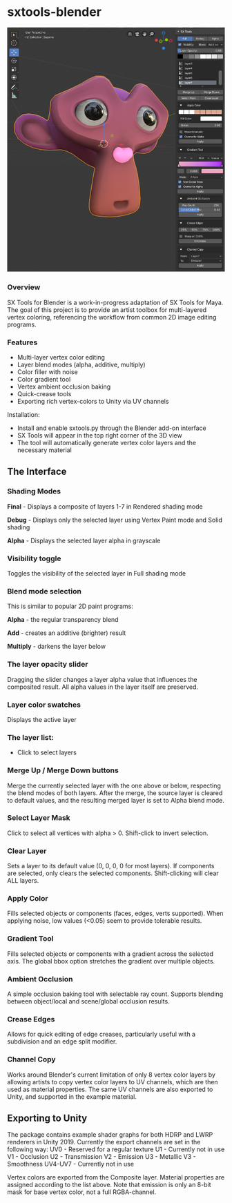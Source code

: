 # sxtools-blender

![Early Example](/sxtools-blender.png)

### Overview
SX Tools for Blender is a work-in-progress adaptation of SX Tools for Maya. The goal of this project is to provide an artist toolbox for multi-layered vertex coloring, referencing the workflow from common 2D image editing programs.

### Features
- Multi-layer vertex color editing
- Layer blend modes (alpha, additive, multiply)
- Color filler with noise
- Color gradient tool
- Vertex ambient occlusion baking
- Quick-crease tools
- Exporting rich vertex-colors to Unity via UV channels

Installation:
- Install and enable sxtools.py through the Blender add-on interface
- SX Tools will appear in the top right corner of the 3D view
- The tool will automatically generate vertex color layers and the necessary material

## The Interface
### Shading Modes
**Final** - Displays a composite of layers 1-7 in Rendered shading mode

**Debug** - Displays only the selected layer using Vertex Paint mode and Solid shading

**Alpha** - Displays the selected layer alpha in grayscale


### Visibility toggle
Toggles the visibility of the selected layer in Full shading mode

### Blend mode selection
This is similar to popular 2D paint programs:

**Alpha** - the regular transparency blend

**Add**  - creates an additive (brighter) result

**Multiply** - darkens the layer below

### The layer opacity slider
Dragging the slider changes a layer alpha value that influences the composited result. All alpha values in the layer itself are preserved.

### Layer color swatches
Displays the active layer 

### The layer list:
* Click to select layers

### Merge Up / Merge Down buttons
Merge the currently selected layer with the one above or below, respecting the blend modes of both layers. After the merge, the source layer is cleared to default values, and the resulting merged layer is set to Alpha blend mode.

### Select Layer Mask
Click to select all vertices with alpha > 0. Shift-click to invert selection.

### Clear Layer
Sets a layer to its default value (0, 0, 0, 0 for most layers). If components are selected, only clears the selected components.
Shift-clicking will clear ALL layers.

### Apply Color
Fills selected objects or components (faces, edges, verts supported). When applying noise, low values (<0.05) seem to provide tolerable results.

### Gradient Tool
Fills selected objects or components with a gradient across the selected axis. The global bbox option stretches the gradient over multiple objects.

### Ambient Occlusion
A simple occlusion baking tool with selectable ray count. Supports blending between object/local and scene/global occlusion results.

### Crease Edges
Allows for quick editing of edge creases, particularly useful with a subdivision and an edge split modifier.

### Channel Copy
Works around Blender's current limitation of only 8 vertex color layers by allowing artists to copy vertex color layers to UV channels, which are then used as material properties. The same UV channels are also exported to Unity, and supported in the example material.


## Exporting to Unity

The package contains example shader graphs for both HDRP and LWRP renderers in Unity 2019.
Currently the export channels are set in the following way:
UV0 - Reserved for a regular texture
U1 - Currently not in use
V1 - Occlusion
U2 - Transmission
V2 - Emission
U3 - Metallic
V3 - Smoothness
UV4-UV7 - Currently not in use

Vertex colors are exported from the Composite layer. Material properties are assigned according to the list above.
Note that emission is only an 8-bit mask for base vertex color, not a full RGBA-channel.
